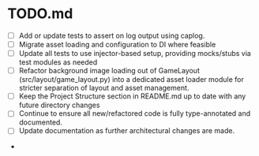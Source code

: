 # TODO.md

- [ ] Add or update tests to assert on log output using caplog.
- [ ] Migrate asset loading and configuration to DI where feasible
- [ ] Update all tests to use injector-based setup, providing mocks/stubs via test modules as needed
- [ ] Refactor background image loading out of GameLayout (src/layout/game_layout.py) into a dedicated asset loader module for stricter separation of layout and asset management.
- [ ] Keep the Project Structure section in README.md up to date with any future directory changes
- [ ] Continue to ensure all new/refactored code is fully type-annotated and documented.
- [ ] Update documentation as further architectural changes are made.
-